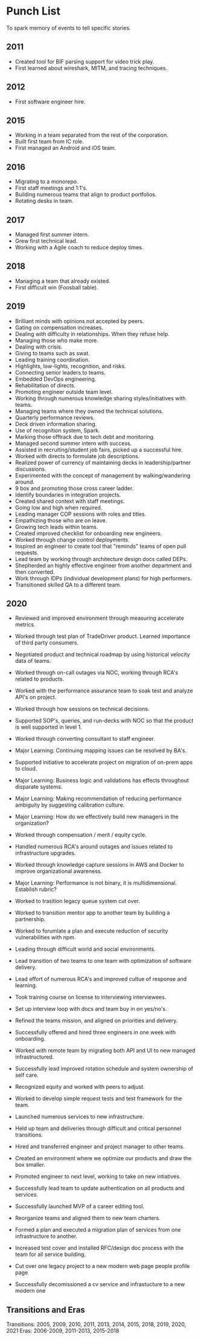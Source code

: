 # Punch List

To spark memory of events to tell specific stories.

## 2011
- Created tool for BIF parsing support for video trick play.
- First learned about wireshark, MITM, and tracing techniques.

## 2012
- First software engineer hire.

## 2015
- Working in a team separated from the rest of the corporation.
- Built first team from IC role.
- First managed an Android and iOS team.

## 2016
- Migrating to a monorepo.
- First staff meetings and 1:1's.
- Building numerous teams that align to product portfolios.
- Rotating desks in team.

## 2017
- Managed first summer intern.
- Grew first technical lead.
- Working with a Agile coach to reduce deploy times.

## 2018
- Managing a team that already existed.
- First difficult win (Foosball table).

## 2019
- Brilliant minds with opinions not accepted by peers.
- Gating on compensation increases.
- Dealing with difficulty in relationships. When they refuse help.
- Managing those who make more.
- Dealing with crisis.
- Giving to teams such as swat.
- Leading training coordination.
- Highlights, low-lights, recognition, and risks.
- Connecting senior leaders to teams.
- Embedded DevOps engineering.
- Rehabilitation of directs.
- Promoting engineer outside team level.
- Working through numerous knowledge sharing styles/initiatives with teams.
- Managing teams where they owned the technical solutions.
- Quarterly performance reviews.
- Deck driven information sharing.
- Use of recognition system, Spark.
- Marking those offtrack due to tech debt and monitoring.
- Managed second summer intern with success.
- Assisted in recruiting/student job fairs, picked up a successful hire.
- Worked with directs to formulate job descriptions.
- Realized power of currency of maintaining decks in leadership/partner discussions.
- Experimented with the concept of management by walking/wandering around.
- 9 box and promoting those cross career ladder.
- Identify boundaries in integration projects.
- Created shared context with staff meetings.
- Going low and high when required.
- Leading manager COP sessions with roles and titles.
- Empathizing those who are on leave.
- Growing tech leads within teams.
- Created improved checklist for onboarding new engineers.
- Worked through change control deployments.
- Inspired an engineer to create tool that "reminds" teams of open pull requests.
- Lead team by working through architecture design docs called DEPs.
- Shepherded an highly effective engineer from another department and then converted.
- Work through IDPs (individual development plans) for high performers.
- Transitioned skilled QA to a different team.

## 2020
- Reviewed and improved environment through measuring accelerate metrics.
- Worked through test plan of TradeDriver product. Learned importance of third party consumers.
- Negotiated product and technical roadmap by using historical velocity data of teams.
- Worked through on-call outages via NOC, working through RCA's related to products.
- Worked with the performance assurance team to soak test and analyze API's on project.
- Worked through how sessions on technical decisions.
- Supported SOP's, queries, and run-decks with NOC so that the product is well supported in level 1.
- Worked through converting consultant to staff engineer.
- Major Learning: Continuing mapping issues can be resolved by BA's.
- Supported initiative to accelerate project on migration of on-prem apps to cloud.
- Major Learning: Business logic and validations has effects throughout disparate systems.
- Major Learning: Making recommendation of reducing performance ambiguity by suggesting calibration culture.
- Major Learning: How do we effectively build new managers in the organization?
- Worked through compensation / merit / equity cycle.
- Handled numerous RCA's around outages and issues related to infrastructure upgrades.
- Worked through knowledge capture sessions in AWS and Docker to improve organizational awareness.
- Major Learning: Performance is not binary, it is multidimensional. Establish rubric?

- Worked to trasition legacy queue system cut over.
- Worked to transition mentor app to another team by building a partnership.
- Worked to forumlate a plan and execute reduction of security vulnerabilities with npm.
- Leading through difficult world and social environments.
- Lead transition of two teams to one team with optimization of software delivery.
- Lead effort of numerous RCA's and improved cultue of response and learning.
- Took training course on license to interviewing interviewees.
- Set up interview loop with docs and team buy in on yes/no's.
- Refined the teams  mission, and aligned on priorities and delivery.
- Successfully offered and hired three engineers in one week with onboarding.
- Worked with remote team by migrating both API and UI to new managed infrastructured.
- Successfully lead improved rotation schedule and system ownership of self care.
- Recognized equity and worked with peers to adjust.
- Worked to develop simple request tests and test framework for the team.
- Launched numerous services to new infrastructure.
- Held up team and deliveries through difficult and critical personnel transitions.
- Hired and transferred engineer and project manager to other teams.
- Created an environment where we optimize our products and draw the box smaller.
- Promoted engineer to next level, working to take on new intiatives.
- Successfully lead team to update authentication on all products and services.
- Successfully launched MVP of a career editing tool.
- Reorganize teams and aligned them to new team charters.
- Formed a plan and executed a migration plan of services from one infrastructure to another.
- Increased test cover and installed RFC/design doc process with the team for all service building.
- Cut over one legacy project to a new modern web page people profile page
- Successfully decomissioned a cv service and infrastucture to a new modern one

## Transitions and Eras
Transitions: 2005, 2009, 2010, 2011, 2013, 2014, 2015, 2018, 2019, 2020, 2021
Eras: 2006-2009, 2011-2013, 2015-2018
